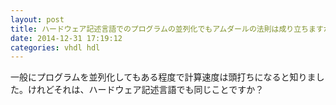 ```yaml
---
layout: post
title: ハードウェア記述言語でのプログラムの並列化でもアムダールの法則は成り立ちますか？
date: 2014-12-31 17:19:12
categories: vhdl hdl
---
```

<p>一般にプログラムを並列化してもある程度で計算速度は頭打ちになると知りました。けれどそれは、ハードウェア記述言語でも同じことですか？</p>

